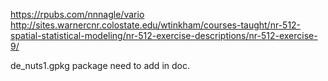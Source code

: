 https://rpubs.com/nnnagle/vario
http://sites.warnercnr.colostate.edu/wtinkham/courses-taught/nr-512-spatial-statistical-modeling/nr-512-exercise-descriptions/nr-512-exercise-9/

de_nuts1.gpkg package need to add in doc.